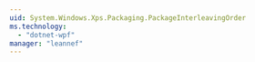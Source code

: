 ```yaml
---
uid: System.Windows.Xps.Packaging.PackageInterleavingOrder
ms.technology: 
  - "dotnet-wpf"
manager: "leannef"
---
```

